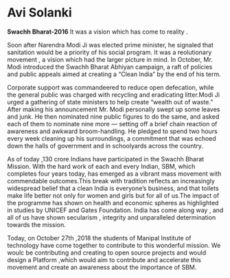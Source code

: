 # Avi Solanki

**Swachh Bharat-2016**
It was a vision which has come to reality .

Soon after Narendra Modi Ji was elected prime minister, he signaled that sanitation would be a priority of his social program. It was a reolutionary movement , a vision which had the larger picture in mind. In October, Mr. Modi introduced the Swachh Bharat Abhiyan campaign, a raft of policies and public appeals aimed at creating a “Clean India” by the end of his term. 

Corporate support was commandeered to reduce open defecation, while the general public was charged with recycling and eradicating litter.Modi Ji urged a gathering of state ministers to help create “wealth out of waste.” 
After making his announcement Mr. Modi personally swept up some leaves and junk. He then nominated nine public figures to do the same, and asked each of them to nominate nine more — setting off a brief chain reaction of awareness and awkward broom-handling. He pledged to spend two hours every week cleaning up his surroundings, a commitment that was echoed down the halls of government and in schoolyards across the country.


As of today ,130 crore Indians have participated in the Swachh Bharat Mission.
With the hard work of each and every Indian, SBM, which completes four years today, has emerged as a vibrant mass movement with commendable outcomes.This break with tradition reflects an increasingly widespread belief that a clean India is everyone’s business, and that toilets make life better not only for women and girls but for all of us.The impact of the programme has shown on health and economic spheres as highlighted in studies by UNICEF and Gates Foundation. India has come  along way , and all of us have shown secularism , integrity and unparalleled determination towards the mission. 

Today, on October 27th ,2018 the students of Manipal Institute of technology have come together to contribute to this wonderful mission. We woulc be contributing  and creating to open source projects and would design a Platform ,which would aim to contribute and accelerate this movement and create an awareness about the importance of SBM.
